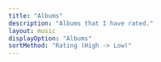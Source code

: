 ```yaml
---
title: "Albums"
description: "Albums that I have rated."
layout: music
displayOption: "Albums"
sortMethod: "Rating (High -> Low)"
---
```

